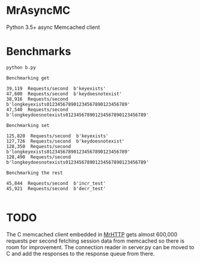 # MrAsyncMC
Python 3.5+ async Memcached client

# Benchmarks

```
python b.py

Benchmarking get

39,119  Requests/second  b'keyexists'
47,600  Requests/second  b'keydoesnotexist'
38,916  Requests/second  b'longkeyexists012345678901234567890123456789'
47,540  Requests/second  b'longkeydoesnotexists012345678901234567890123456789'

Benchmarking set

125,820  Requests/second  b'keyexists'
127,726  Requests/second  b'keydoesnotexist'
128,350  Requests/second  b'longkeyexists012345678901234567890123456789'
128,490  Requests/second  b'longkeydoesnotexists012345678901234567890123456789'

Benchmarking the rest

45,844  Requests/second  b'incr_test'
45,921  Requests/second  b'decr_test'


```

# TODO

The C memcached client embedded in [MrHTTP](https://github.com/MarkReedZ/mrhttp) gets almost 600,000 requests per second fetching session data from memcached so there is room for improvement.  The connection reader in server.py can be moved to C and add the responses to the response queue from there.


